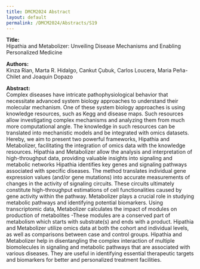 ```yaml
---
title: DMCM2024 Abstract
layout: default
permalink: /DMCM2024/Abstracts/S19
---
```


**Title:** \
Hipathia and Metabolizer: Unveiling Disease Mechanisms and Enabling Personalized Medicine

**Authors:** \
Kinza Rian, Marta R. Hidalgo, Cankut Çubuk, Carlos Loucera, Maria Peña-Chilet and Joaquin Dopazo

**Abstract:** \
Complex diseases have intricate pathophysiological behavior that necessitate advanced system biology approaches to understand their molecular mechanism.
One of these system biology approaches is using knowledge resources, such as Kegg and disease maps.
Such resources allow investigating complex mechanisms and analyzing them from much more computational angle. The knowledge in such resources can be translated into mechanistic models and be integrated with omics datasets.
Hereby, we aim to present two powerful frameworks, Hipathia and Metabolizer, facilitating the integration of omics data with the knowledge resources. Hipathia and Metabolizer allow the analysis and interpretation of high-throughput data, providing valuable insights into signaling and metabolic networks
Hipathia identifies key genes and signaling pathways associated with specific diseases. The method translates individual gene expression values (and/or gene mutations) into accurate measurements of changes in the activity of signaling circuits. These circuits ultimately constitute high-throughput estimations of cell functionalities caused by gene activity within the pathway.
Metabolizer plays a crucial role in studying metabolic pathways and identifying potential biomarkers. Using transcriptomic data, Metabolizer calculates the impact of modules on production of metabolites -These modules are a conserved part of metabolism which starts with substrate(s) and ends with a product.
Hipathia and Metabolizer utilize omics data at both the cohort and individual levels, as well as comparisons between case and control groups.
Hipathia and Metabolizer help in disentangling the complex interaction of multiple biomolecules in signaling and metabolic pathways that are associated with various diseases. They are useful in identifying essential therapeutic targets and biomarkers for better and personalized treatment facilities.

